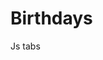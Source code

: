# Birthdays
Js tabs

<div class="info-header">
					<div class="info-header-tab"></div>
					<div class="info-header-tab"></div>
					<div class="info-header-tab"></div>
					<div class="info-header-tab"></div>
				</div>
				<div class="info-tabcontent fade">
				<div class="info-tabcontent fade">
<div class="info-tabcontent fade">
<div class="info-tabcontent fade">
<div class="info-tabcontent fade">
</div></div>
